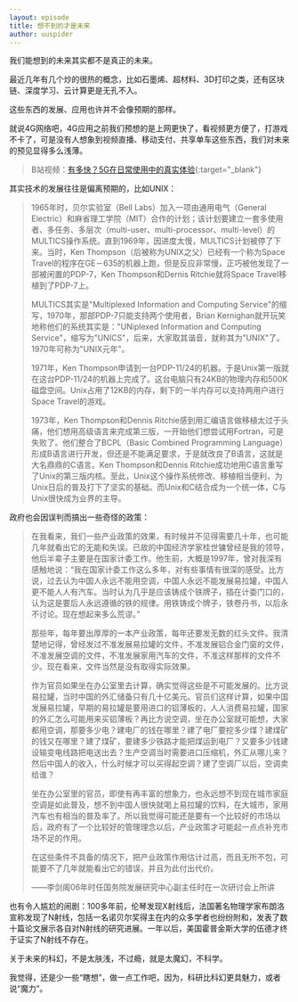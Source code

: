 ```yaml
---
layout: episode
title: 想不到的才是未来
author: uuspider
---
```

我们能想到的未来其实都不是真正的未来。

最近几年有几个炒的很热的概念，比如石墨烯、超材料、3D打印之类，还有区块链、深度学习、云计算更是无孔不入。

这些东西的发展、应用也许并不会像预期的那样。

就说4G网络吧，4G应用之前我们预想的是上网更快了，看视频更方便了，打游戏不卡了，可是没有人想象到视频直播、移动支付、共享单车这些东西，我们对未来的预见显得多么浅薄。

>B站视频：[有多快？5G在日常使用中的真实体验][ref01]{:target="_blank"}

其实技术的发展往往是偏离预期的，比如UNIX：

>1965年时，贝尔实验室（Bell Labs）加入一项由通用电气（General Electric）和麻省理工学院（MIT）合作的计划；该计划要建立一套多使用者、多任务、多层次（multi-user、multi-processor、multi-level）的MULTICS操作系统。直到1969年，因进度太慢，MULTICS计划被停了下来。当时，Ken Thompson（后被称为UNIX之父）已经有一个称为Space Travel的程序在GE－635的机器上跑，但是反应非常慢，正巧被他发现了一部被闲置的PDP-7，Ken Thompson和Dernis Ritchie就将Space Travel移植到了PDP-7上。
>
>MULTICS其实是"Multiplexed Information and Computing Service"的缩写，1970年，那部PDP-7只能支持两个使用者，Brian Kernighan就开玩笑地称他们的系统其实是："UNiplexed Information and Computing Service"，缩写为"UNICS"，后来，大家取其谐音，就称其为"UNIX"了。1970年可称为"UNIX元年"。
>
>1971年，Ken Thompson申请到一台PDP-11/24的机器。于是Unix第一版就在这台PDP-11/24的机器上完成了。这台电脑只有24KB的物理内存和500K磁盘空间。Unix占用了12KB的内存，剩下的一半内存可以支持两用户进行Space Travel的游戏。
>
>1973年，Ken Thompson和Dennis Ritchie感到用汇编语言做移植太过于头痛，他们想用高级语言来完成第三版，一开始他们想尝试用Fortran，可是失败了。他们整合了BCPL（Basic Combined Programming Language）形成B语言进行开发，但还是不能满足要求，于是就改良了B语言，这就是大名鼎鼎的C语言。Ken Thompson和Dennis Ritchie成功地用C语言重写了Unix的第三版内核。至此，Unix这个操作系统修改、移植相当便利，为Unix日后的普及打下了坚实的基础。而Unix和C结合成为一个统一体，C与Unix很快成为业界的主导。

政府也会因误判而搞出一些奇怪的政策：

>在我看来，我们一些产业政策的效果，有时候并不见得需要几十年，也可能几年就看出它的无能和失误。已故的中国经济学家桂世镛曾经是我的领导，他后半辈子主要是在国家计委工作。他生前，大概是1997年，曾对我深有感触地说：“我在国家计委工作这么多年，对有些事情有很深的感受。比方说，过去认为中国人永远不能用空调，中国人永远不能发展易拉罐，中国人更不能人人有汽车。当时认为几乎是应该铸成个铁牌子，插在计委门口的，认为这是要后人永远遵循的铁的规律。用铁铸成个牌子，铁卷丹书，以后永不讨论。现在想起来多么荒谬。”
>
>那些年，每年要出厚厚的一本产业政策，每年还要发无数的红头文件。我清楚地记得，曾经发过不准发展易拉罐的文件，不准发展铝合金门窗的文件，不准发展空调的文件，不准发展家用汽车的文件，不准这样那样的文件不少。现在看来，文件当然是没有取得实际效果。
>
>作为官员如果坐在办公室里去计算，确实觉得这些是不可能发展的。比方说易拉罐，当时中国的外汇储备只有几十亿美元。官员们这样计算，如果中国发展易拉罐，早期的易拉罐是要用进口的铝薄板的，人人消费易拉罐，国家的外汇怎么可能用来买铝薄板？再比方说空调，坐在办公室就可能想，大家都用空调，那要多少电？建电厂的钱在哪里？建了电厂要挖多少煤？建煤矿的钱又在哪里？建了煤矿，要建多少铁路才能把煤运到电厂？又要多少钱建设输变电线路把电送出去？生产空调当时需要进口压缩机，外汇从哪儿来？然后中国人的收入，什么时候才可以买得起空调？建了空调厂以后，空调卖给谁？
>
>坐在办公室里的官员，即使有再丰富的想象力，也永远想不到现在城市家庭空调是如此普及，想不到中国人很快就喝上易拉罐的饮料，在大城市，家用汽车也有相当的普及率了。所以我觉得可能还是要有一个比较好的市场以后，政府有了一个比较好的管理理念以后，产业政策才可能起一点点补充市场不足的作用。
>
>在这些条件不具备的情况下，把产业政策作用估计过高，而且无所不包，可能要不了几年就能看出它的错误，并且为此付出代价。
>
>——李剑阁06年时任国务院发展研究中心副主任时在一次研讨会上所讲

也有令人尴尬的闹剧：100多年前，伦琴发现X射线后，法国著名物理学家布朗洛宣称发现了N射线，包括一名诺贝尔奖得主在内的众多学者也纷纷附和，发表了数十篇论文展示各自对N射线的研究进展。一年以后，美国霍普金斯大学的伍德才终于证实了N射线不存在。

关于未来的科幻，不是太肤浅，不过瘾，就是太魔幻，不科学。

我觉得，还是少一些“瞎想”，做一点工作吧，因为，科研比科幻更具魅力，或者说“魔力”。


[ref01]:https://www.bilibili.com/video/av54737593

